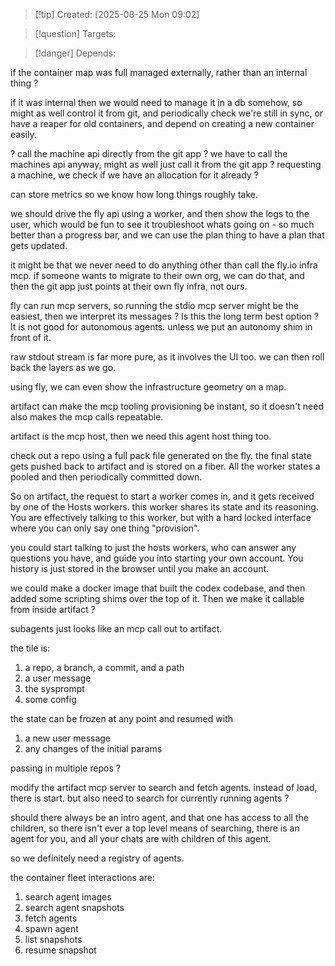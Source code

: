 
>[!tip] Created: [2025-08-25 Mon 09:02]

>[!question] Targets: 

>[!danger] Depends: 

if the container map was full managed externally, rather than an internal thing ?

if it was internal then we would need to manage it in a db somehow, so might as well control it from git, and periodically check we're still in sync, or have a reaper for old containers, and depend on creating a new container easily.

? call the machine api directly from the git app ?
we have to call the machines api anyway, might as well just call it from the git app ?
requesting a machine, we check if we have an allocation for it already ?

can store metrics so we know how long things roughly take.

we should drive the fly api using a worker, and then show the logs to the user, which would be fun to see it troubleshoot whats going on - so much better than a progress bar, and we can use the plan thing to have a plan that gets updated.

it might be that we never need to do anything other than call the fly.io infra mcp.
if someone wants to migrate to their own org, we can do that, and then the git app just points at their own fly infra, not ours.

fly can run mcp servers, so running the stdio mcp server might be the easiest, then we interpret its messages ?
Is this the long term best option ?
It is not good for autonomous agents.  unless we put an autonomy shim in front of it.

raw stdout stream is far more pure, as it involves the UI too.
we can then roll back the layers as we go.

using fly, we can even show the infrastructure geometry on a map.

artifact can make the mcp tooling provisioning be instant, so it doesn't need 
also makes the mcp calls repeatable.

artifact is the mcp host, then we need this agent host thing too.

check out a repo using a full pack file generated on the fly.
the final state gets pushed back to artifact and is stored on a fiber.  All the worker states a pooled and then periodically committed down.

So on artifact, the request to start a worker comes in, and it gets received by one of the Hosts workers.  this worker shares its state and its reasoning.  You are effectively talking to this worker, but with a hard locked interface where you can only say one thing "provision".  

you could start talking to just the hosts workers, who can answer any questions you have, and guide you into starting your own account.  You history is just stored in the browser until you make an account.

we could make a docker image that built the codex codebase, and then added some scripting shims over the top of it.
Then we make it callable from inside artifact ?

subagents just looks like an mcp call out to artifact.

the tile is:
1. a repo, a branch, a commit, and a path
2. a user message
3. the sysprompt
4. some config

the state can be frozen at any point and resumed with
1. a new user message
2. any changes of the initial params

passing in multiple repos ?

modify the artifact mcp server to search and fetch agents.
instead of load, there is start.
but also need to search for currently running agents ?

should there always be an intro agent, and that one has access to all the children, so there isn't ever a top level means of searching, there is an agent for you, and all your chats are with children of this agent.

so we definitely need a registry of agents.

the container fleet interactions are:
1. search agent images
2. search agent snapshots
3. fetch agents
4. spawn agent
5. list snapshots
6. resume snapshot